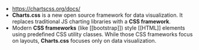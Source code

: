 - https://chartscss.org/docs/
- **Charts.css** is a new open source framework for data visualization. It replaces traditional JS charting libraries with a **CSS framework**.
- Modern **CSS frameworks** (like [[bootstrap]]) style [[HTML]] elements using predefined CSS utility classes. While those CSS frameworks focus on layouts, **Charts.css** focuses only on data visualization.
